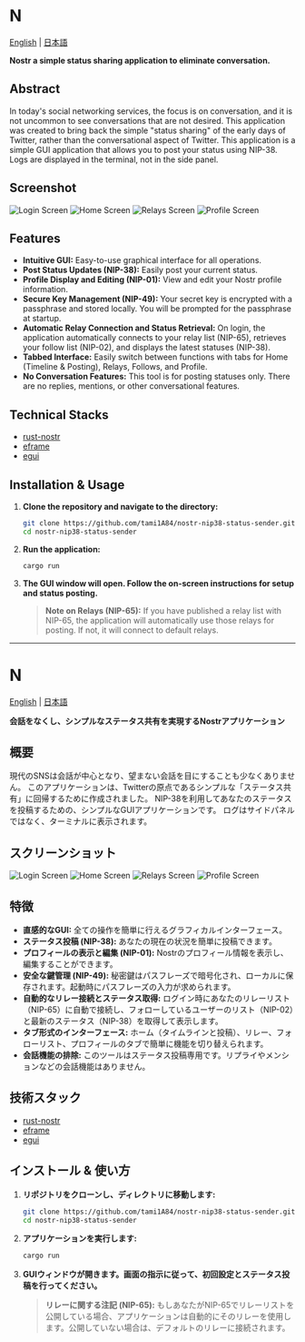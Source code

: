 # N

[English](#n) | [日本語](#n-1)

**Nostr a simple status sharing application to eliminate conversation.**

## Abstract

In today's social networking services, the focus is on conversation, and it is not uncommon to see conversations that are not desired.
This application was created to bring back the simple "status sharing" of the early days of Twitter, rather than the conversational aspect of Twitter.
This application is a simple GUI application that allows you to post your status using NIP-38.
Logs are displayed in the terminal, not in the side panel.

## Screenshot

![Login Screen](images/login_screen.png)
![Home Screen](images/home_screen.png)
![Relays Screen](images/relays_screen.png)
![Profile Screen](images/profile_screen.png)

## Features

*   **Intuitive GUI:** Easy-to-use graphical interface for all operations.
*   **Post Status Updates (NIP-38):** Easily post your current status.
*   **Profile Display and Editing (NIP-01):** View and edit your Nostr profile information.
*   **Secure Key Management (NIP-49):** Your secret key is encrypted with a passphrase and stored locally. You will be prompted for the passphrase at startup.
*   **Automatic Relay Connection and Status Retrieval:** On login, the application automatically connects to your relay list (NIP-65), retrieves your follow list (NIP-02), and displays the latest statuses (NIP-38).
*   **Tabbed Interface:** Easily switch between functions with tabs for Home (Timeline & Posting), Relays, Follows, and Profile.
*   **No Conversation Features:** This tool is for posting statuses only. There are no replies, mentions, or other conversational features.

## Technical Stacks

*   [rust-nostr](https://docs.rs/nostr/latest/nostr/index.html)
*   [eframe](https://github.com/emilk/egui/tree/master/crates/eframe)
*   [egui](https://github.com/emilk/egui)

## Installation & Usage

1.  **Clone the repository and navigate to the directory:**
    ```bash
    git clone https://github.com/tami1A84/nostr-nip38-status-sender.git
    cd nostr-nip38-status-sender
    ```
2.  **Run the application:**
    ```bash
    cargo run
    ```
3.  **The GUI window will open. Follow the on-screen instructions for setup and status posting.**

    > **Note on Relays (NIP-65):**
    > If you have published a relay list with NIP-65, the application will automatically use those relays for posting. If not, it will connect to default relays.

---

# N

[English](#n) | [日本語](#n-1)

**会話をなくし、シンプルなステータス共有を実現するNostrアプリケーション**

## 概要

現代のSNSは会話が中心となり、望まない会話を目にすることも少なくありません。
このアプリケーションは、Twitterの原点であるシンプルな「ステータス共有」に回帰するために作成されました。
NIP-38を利用してあなたのステータスを投稿するための、シンプルなGUIアプリケーションです。
ログはサイドパネルではなく、ターミナルに表示されます。

## スクリーンショット

![Login Screen](images/login_screen.png)
![Home Screen](images/home_screen.png)
![Relays Screen](images/relays_screen.png)
![Profile Screen](images/profile_screen.png)

## 特徴

*   **直感的なGUI:** 全ての操作を簡単に行えるグラフィカルインターフェース。
*   **ステータス投稿 (NIP-38):** あなたの現在の状況を簡単に投稿できます。
*   **プロフィールの表示と編集 (NIP-01):** Nostrのプロフィール情報を表示し、編集することができます。
*   **安全な鍵管理 (NIP-49):** 秘密鍵はパスフレーズで暗号化され、ローカルに保存されます。起動時にパスフレーズの入力が求められます。
*   **自動的なリレー接続とステータス取得:** ログイン時にあなたのリレーリスト（NIP-65）に自動で接続し、フォローしているユーザーのリスト（NIP-02）と最新のステータス（NIP-38）を取得して表示します。
*   **タブ形式のインターフェース:** ホーム（タイムラインと投稿）、リレー、フォローリスト、プロフィールのタブで簡単に機能を切り替えられます。
*   **会話機能の排除:** このツールはステータス投稿専用です。リプライやメンションなどの会話機能はありません。

## 技術スタック

*   [rust-nostr](https://docs.rs/nostr/latest/nostr/index.html)
*   [eframe](https://github.com/emilk/egui/tree/master/crates/eframe)
*   [egui](https://github.com/emilk/egui)

## インストール & 使い方

1.  **リポジトリをクローンし、ディレクトリに移動します:**
    ```bash
    git clone https://github.com/tami1A84/nostr-nip38-status-sender.git
    cd nostr-nip38-status-sender
    ```
2.  **アプリケーションを実行します:**
    ```bash
    cargo run
    ```
3.  **GUIウィンドウが開きます。画面の指示に従って、初回設定とステータス投稿を行ってください。**

    > **リレーに関する注記 (NIP-65):**
    > もしあなたがNIP-65でリレーリストを公開している場合、アプリケーションは自動的にそのリレーを使用します。公開していない場合は、デフォルトのリレーに接続されます。
